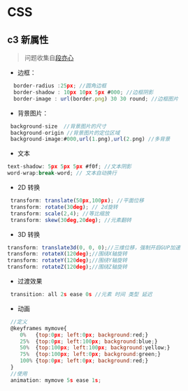 # CSS

## c3 新属性
>问题收集自[段亦心](https://juejin.im/post/5bb470295188255c5e66f88f)
- 边框：

```js
  border-radius :25px; //圆角边框
  border-shadow : 10px 10px 5px #000; //边框阴影
  border-image : url(border.png) 30 30 round; //边框图片
```

- 背景图片：

```js
 background-size  //背景图片的尺寸
 background-origin //背景图片的定位区域
 background-image:#000,url(1.png),url(2.png) //多背景
```

- 文本

```js
text-shadow: 5px 5px 5px #f0f; //文本阴影
word-wrap:break-word; // 文本自动换行
```

- 2D 转换

```js
 transform: translate(50px,100px); //平面位移
 transform: rotate(30deg); // 2d旋转
 transform: scale(2,4); //等比缩放
 transform: skew(30deg,20deg); //元素翻转
```

- 3D 转换

```js
transform: translate3d(0, 0, 0);//三维位移，强制开启GUP加速
transform: rotateX(120deg);//围绕X轴旋转
transform: rotateY(120deg);//围绕Y轴旋转
transform: rotateZ(120deg);//围绕Z轴旋转
```

- 过渡效果

```js
 transition: all 2s ease 0s //元素 时间 类型 延迟
```

- 动画

```js
 //定义
 @keyframes mymove{
    0%   {top:0px; left:0px; background:red;}
    25%  {top:0px; left:100px; background:blue;}
    50%  {top:100px; left:100px; background:yellow;}
    75%  {top:100px; left:0px; background:green;}
    100% {top:0px; left:0px; background:red;}
 }
 //使用
 animation: mymove 5s ease 1s;
```
